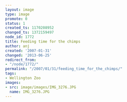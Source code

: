 ```yaml
---
layout: image
type: image
promote: 0
status: 1
created_ts: 1170208952
changed_ts: 1372159497
node_id: 1772
title: Feeding time for the chimps
author: anj
created: '2007-01-31'
changed: '2013-06-25'
redirect_from:
- "/node/1772/"
permalink: "/2007/01/31/feeding_time_for_the_chimps/"
tags:
- Wellington Zoo
images:
- src: image/images/IMG_3276.JPG
  name: IMG_3276.JPG
---
```


